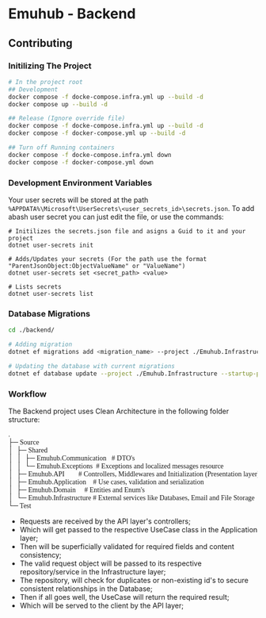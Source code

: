 ﻿# Emuhub - Backend
## Contributing
### Initilizing The Project
```bash
# In the project root
## Development 
docker compose -f docke-compose.infra.yml up --build -d
docker compose up --build -d

## Release (Ignore override file)
docker compose -f docke-compose.infra.yml up --build -d
docker compose -f docker-compose.yml up --build -d

## Turn off Running containers
docker compose -f docke-compose.infra.yml down
docker compose -f docker-compose.yml down
```

### Development Environment Variables
Your user secrets will be stored at the path ``%APPDATA%\Microsoft\UserSecrets\<user_secrets_id>\secrets.json``.
To add abash user secret you can just edit the file, or use the commands:
```
# Initilizes the secrets.json file and asigns a Guid to it and your project
dotnet user-secrets init 

# Adds/Updates your secrets (For the path use the format "ParentJsonObject:ObjectValueName" or "ValueName")
dotnet user-secrets set <secret_path> <value>

# Lists secrets
dotnet user-secrets list
```

### Database Migrations
```bash
cd ./backend/

# Adding migration
dotnet ef migrations add <migration_name> --project ./Emuhub.Infrastructure --startup-project ./Emuhub.API

# Updating the database with current migrations
dotnet ef database update --project ./Emuhub.Infrastructure --startup-project ./Emuhub.API
```

### Workflow
The Backend project uses Clean Architecture in the following folder structure:

<pre style="font-family: 'Cascadia Mono'">
.
├─ Source
│  ├─ Shared
│  │  ├─ Emuhub.Communication	# DTO's
│  │  └─ Emuhub.Exceptions	# Exceptions and localized messages resource
│  ├─ Emuhub.API		# Controllers, Middlewares and Initialization (Presentation layer)
│  ├─ Emuhub.Application	# Use cases, validation and serialization
│  ├─ Emuhub.Domain		# Entities and Enum's
│  └─ Emuhub.Infrastructure	# External services like Databases, Email and File Storage
└─ Test
</pre>

- Requests are received by the API layer's controllers;
- Which will get passed to the respective UseCase class in the Application layer;
- Then will be superficially validated for required fields and content consistency;
- The valid request object will be passed to its respective repository/service in the Infrastructure layer;
- The repository, will check for duplicates or non-existing id's to secure consistent relationships in the Database;
- Then if all goes well, the UseCase will return the required result;
- Which will be served to the client by the API layer;

